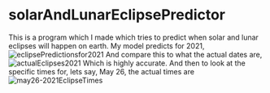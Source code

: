 # solarAndLunarEclipsePredictor

This is a program which I made which tries to predict when solar and lunar eclipses will happen on earth. My model predicts for 2021, ![eclipsePredictionsfor2021](https://user-images.githubusercontent.com/37377528/120106536-4fb5c880-c12b-11eb-8651-eee1b385a260.png)
And compare this to what the actual dates are,![actualEclipses2021](https://user-images.githubusercontent.com/37377528/120106565-7b38b300-c12b-11eb-8ca0-3bb82728881f.png)
Which is highly accurate. And then to look at the specific times for, lets say, May 26, the actual times are 
![may26-2021EclipseTimes](https://user-images.githubusercontent.com/37377528/120106615-cb177a00-c12b-11eb-8eee-521c8a0482eb.png)

